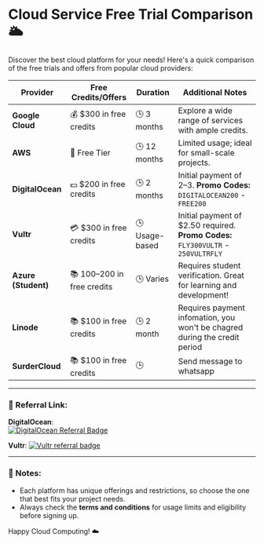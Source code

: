 # Cloud Service Free Trial Comparison 🌥️

Discover the best cloud platform for your needs! Here's a quick comparison of the free trials and offers from popular cloud providers:

| **Provider**        | **Free Credits/Offers**      | **Duration**   | **Additional Notes**                                                              |
| ------------------- | ---------------------------- | -------------- | --------------------------------------------------------------------------------- |
| **Google Cloud**    | 💰 $300 in free credits      | 🕒 3 months    | Explore a wide range of services with ample credits.                              |
| **AWS**             | 🎁 Free Tier                 | 🕒 12 months   | Limited usage; ideal for small-scale projects.                                    |
| **DigitalOcean**    | 💵 $200 in free credits      | 🕒 2 months    | Initial payment of $2–$3. **Promo Codes:** `DIGITALOCEAN200` - `FREE200`          |
| **Vultr**           | 💳 $300 in free credits      | 🕒 Usage-based | Initial payment of $2.50 required. **Promo Codes:** `FLY300VULTR` - `250VULTRFLY` |
| **Azure (Student)** | 📚 $100–$200 in free credits | 🕒 Varies      | Requires student verification. Great for learning and development!                |
| **Linode**          | 📚 $100 in free credits      | 🕒 2 month     | Requires payment infomation, you won't be chagred during the credit period        |
| **SurderCloud**     | 📚 $100 in free credits      | 🕒             | Send message to whatsapp                                                          |

---

### 🎁 Referral Link:

**DigitalOcean**:  
<a href="https://www.digitalocean.com/?refcode=e592a7fcc594&utm_campaign=Referral_Invite&utm_medium=Referral_Program&utm_source=badge"><img src="https://web-platforms.sfo2.cdn.digitaloceanspaces.com/WWW/Badge%202.svg" alt="DigitalOcean Referral Badge" /></a>

**Vultr**:
<a href="https://www.vultr.com/?ref=9688821"><img src="https://www.vultr.com/media/logo_onwhite.png?_gl=1*1fzm7u3*_ga*MTYwNDY4Mjk0LjE3MzI3ODM4MDg.*_ga_K6536FHN4D*MTczMjc4MzgwNy4xLjEuMTczMjc4NzMzOS42MC4wLjA." alt="Vultr referral badge"/></a>

---

### 📌 Notes:

- Each platform has unique offerings and restrictions, so choose the one that best fits your project needs.
- Always check the **terms and conditions** for usage limits and eligibility before signing up.

Happy Cloud Computing! ☁️
